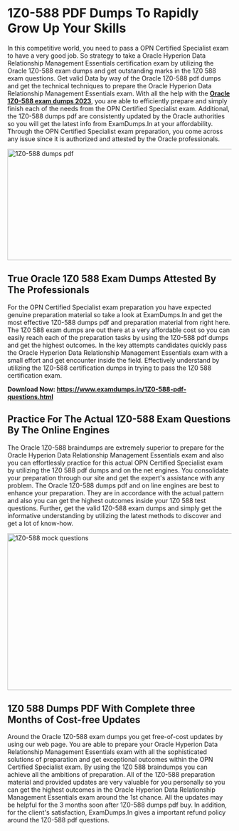 <h1><strong>1Z0-588 PDF Dumps To Rapidly Grow Up Your Skills</strong></h1>
<p>In this competitive world, you need to pass a OPN Certified Specialist exam to have a very good job. So strategy to take a Oracle Hyperion Data Relationship Management Essentials certification exam by utilizing the Oracle 1Z0-588 exam dumps and get outstanding marks in the 1Z0 588 exam questions. Get valid Data by way of the Oracle 1Z0-588 pdf dumps and get the technical techniques to prepare the Oracle Hyperion Data Relationship Management Essentials exam. With all the help with the <strong><a href="https://www.examdumps.in/1Z0-588-pdf-questions.html">Oracle 1Z0-588 exam dumps 2023</a></strong>, you are able to efficiently prepare and simply finish each of the needs from the OPN Certified Specialist exam. Additional, the 1Z0-588 dumps pdf are consistently updated by the Oracle authorities so you will get the latest info from ExamDumps.In at your affordability. Through the OPN Certified Specialist exam preparation, you come across any issue since it is authorized and attested by the Oracle professionals.</p>
<p><img src="https://i.ibb.co/zxJwW90/Copy-of-Online-Classes-Twitter-header-post-Made-with-Poster-My-Wall-1.png" alt="1Z0-588 dumps pdf" width="750" height="250" /></p>
<h2><strong>True Oracle 1Z0 588 Exam Dumps Attested By The Professionals</strong></h2>
<p>For the OPN Certified Specialist exam preparation you have expected genuine preparation material so take a look at ExamDumps.In and get the most effective 1Z0-588 dumps pdf and preparation material from right here. The 1Z0 588 exam dumps are out there at a very affordable cost so you can easily reach each of the preparation tasks by using the 1Z0-588 pdf dumps and get the highest outcomes. In the key attempts candidates quickly pass the Oracle Hyperion Data Relationship Management Essentials exam with a small effort and get encounter inside the field. Effectively understand by utilizing the 1Z0-588 certification dumps in trying to pass the 1Z0 588 certification exam.</p>
<p><strong>Download Now:&nbsp;<a href="https://www.examdumps.in/1Z0-588-pdf-questions.html">https://www.examdumps.in/1Z0-588-pdf-questions.html</a></strong></p>
<h2><strong>Practice For The Actual 1Z0-588 Exam Questions By The Online Engines</strong></h2>
<p>The Oracle 1Z0-588 braindumps are extremely superior to prepare for the Oracle Hyperion Data Relationship Management Essentials exam and also you can effortlessly practice for this actual OPN Certified Specialist exam by utilizing the 1Z0 588 pdf dumps and on the net engines. You consolidate your preparation through our site and get the expert's assistance with any problem. The Oracle 1Z0-588 dumps pdf and on line engines are best to enhance your preparation. They are in accordance with the actual pattern and also you can get the highest outcomes inside your 1Z0 588 test questions. Further, get the valid 1Z0-588 exam dumps and simply get the informative understanding by utilizing the latest methods to discover and get a lot of know-how.</p>
<p><a href="https://www.examdumps.in/1Z0-588-pdf-questions.html"><img src="https://i.ibb.co/QkNtdwY/Copy-of-Zoom-Online-Classes-Facebook-Share-Po-Made-with-Poster-My-Wall-1.jpg" alt="1Z0-588 mock questions" width="670" height="352" /></a></p>
<h2><strong>1Z0 588 Dumps PDF With Complete three Months of Cost-free Updates</strong></h2>
<p>Around the Oracle 1Z0-588 exam dumps you get free-of-cost updates by using our web page. You are able to prepare your Oracle Hyperion Data Relationship Management Essentials exam with all the sophisticated solutions of preparation and get exceptional outcomes within the OPN Certified Specialist exam. By using the 1Z0 588 braindumps you can achieve all the ambitions of preparation. All of the 1Z0-588 preparation material and provided updates are very valuable for you personally so you can get the highest outcomes in the Oracle Hyperion Data Relationship Management Essentials exam around the 1st chance. All the updates may be helpful for the 3 months soon after 1Z0-588 dumps pdf buy. In addition, for the client's satisfaction, ExamDumps.In gives a important refund policy around the 1Z0-588 pdf questions.</p>
